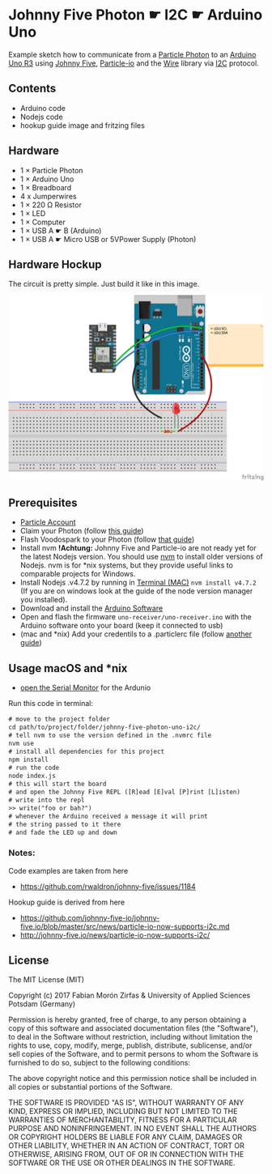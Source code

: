 Johnny Five Photon ☛ I2C ☛ Arduino Uno 
=======================================

Example sketch how to communicate from a [Particle Photon](https://store.particle.io/#photon) to an [Arduino Uno R3](https://www.arduino.cc/en/Main/arduinoBoardUno) using [Johnny Five](http://johnny-five.io/), [Particle-io](https://github.com/rwaldron/particle-io) and the [Wire](https://www.arduino.cc/en/Reference/Wire) library via [I2C](https://en.wikipedia.org/wiki/I%C2%B2C) protocol.  

## Contents

- Arduino code
- Nodejs code
- hookup guide image and fritzing files


## Hardware  

- 1 × Particle Photon
- 1 × Arduino Uno
- 1 × Breadboard
- 4 x Jumperwires
- 1 × 220 Ω Resistor
- 1 × LED
- 1 × Computer 
- 1 × USB A ☛ B (Arduino)  
- 1 × USB A ☛ Micro USB or 5VPower Supply (Photon)  

## Hardware Hockup

The circuit is pretty simple. Just build it like in this image.  

![](./images/hookup-uno-photon_bb.png)  

## Prerequisites

- [Particle Account](https://build.particle.io/build)  
- Claim your Photon (follow [this guide](https://docs.particle.io/guide/getting-started/start/photon/))  
- Flash Voodospark to your Photon (follow [that guide](https://github.com/voodootikigod/voodoospark))  
- Install nvm __!Achtung:__ Johnny Five and Particle-io are not ready yet for the latest Nodejs version. You should use [nvm](https://github.com/creationix/nvm) to install older versions of Nodejs. nvm is for *nix systems, but they provide useful links to comparable projects for Windows.  
- Install Nodejs .v4.7.2 by running in [Terminal (MAC)](https://en.wikipedia.org/wiki/Terminal_(macOS)) `nvm install v4.7.2` (If you are on windows look at the guide of the node version manager you installed).  
- Download and install the [Arduino Software](http://arduino.cc/)  
- Open and flash the firmware `uno-receiver/uno-receiver.ino` with the Arduino software onto your board (keep it connected to usb)  
- (mac and *nix) Add your credentils to a .particlerc file (follow [another guide](https://github.com/rwaldron/particle-io#getting-started))  

## Usage macOS and *nix

- [open the Serial Monitor](https://learn.sparkfun.com/tutorials/terminal-basics/arduino-serial-monitor-windows-mac-linux) for the Ardunio

Run this code in terminal:  

    # move to the project folder
    cd path/to/project/folder/johnny-five-photon-uno-i2c/
    # tell nvm to use the version defined in the .nvmrc file
    nvm use  
    # install all dependencies for this project
    npm install  
    # run the code
    node index.js  
    # this will start the board
    # and open the Johnny Five REPL ([R]ead [E]val [P]rint [L]isten)
    # write into the repl
    >> write("foo or bah?")
    # whenever the Arduino received a message it will print 
    # the string passed to it there
    # and fade the LED up and down


### Notes:  

Code examples are taken from here

- https://github.com/rwaldron/johnny-five/issues/1184

Hookup guide is derived from here

- https://github.com/johnny-five-io/johnny-five.io/blob/master/src/news/particle-io-now-supports-i2c.md
- http://johnny-five.io/news/particle-io-now-supports-i2c/


## License 

The MIT License (MIT)

Copyright (c) 2017 Fabian Morón Zirfas & University of Applied Sciences Potsdam (Germany)   

Permission is hereby granted, free of charge, to any person obtaining a copy
of this software and associated documentation files (the "Software"), to deal
in the Software without restriction, including without limitation the rights
to use, copy, modify, merge, publish, distribute, sublicense, and/or sell
copies of the Software, and to permit persons to whom the Software is
furnished to do so, subject to the following conditions:

The above copyright notice and this permission notice shall be included in all
copies or substantial portions of the Software.

THE SOFTWARE IS PROVIDED "AS IS", WITHOUT WARRANTY OF ANY KIND, EXPRESS OR
IMPLIED, INCLUDING BUT NOT LIMITED TO THE WARRANTIES OF MERCHANTABILITY,
FITNESS FOR A PARTICULAR PURPOSE AND NONINFRINGEMENT. IN NO EVENT SHALL THE
AUTHORS OR COPYRIGHT HOLDERS BE LIABLE FOR ANY CLAIM, DAMAGES OR OTHER
LIABILITY, WHETHER IN AN ACTION OF CONTRACT, TORT OR OTHERWISE, ARISING FROM,
OUT OF OR IN CONNECTION WITH THE SOFTWARE OR THE USE OR OTHER DEALINGS IN THE
SOFTWARE.



